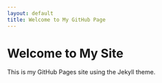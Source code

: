 ```yaml
---
layout: default
title: Welcome to My GitHub Page
---
```


# Welcome to My Site
This is my GitHub Pages site using the Jekyll theme.
